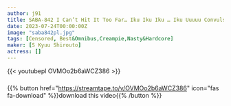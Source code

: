 ```yaml
---
author: j91
title: SABA-842 I Can’t Hit It Too Far… Iku Iku Iku … Iku Uuuuu Convulsions Shrimp Convulsions The More The Vagina Is Alive Pooni Piston SEX X BEST Carefully Selected Amateur Beauties Bareback Fucking Creampie 50 Consecutive Shots 300 Minutes! !
date: 2023-07-24T00:00:00Z
image: "saba842pl.jpg"
tags: [Censored, Best&Omnibus,Creampie,Nasty&Hardcore]
maker: [S Kyuu Shirouto]
actress: []
---
```



{{< youtubepl OVMOo2b6aWCZ386 >}}
###

{{% button href="https://streamtape.to/v/OVMOo2b6aWCZ386" icon="fas fa-download" %}}download this video{{% /button %}}
